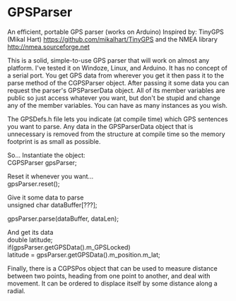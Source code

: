 # GPSParser
An efficient, portable GPS parser (works on Arduino)
Inspired by: TinyGPS (Mikal Hart) https://github.com/mikalhart/TinyGPS
and the NMEA library http://nmea.sourceforge.net

This is a solid, simple-to-use GPS parser that will work on almost any platform. I've tested it on Windoze, Linux, and Arduino.
It has no concept of a serial port. You get GPS data from wherever you get it then pass it to the parse method of the CGPSParser object.
After passing it some data you can request the parser's GPSParserData object. All of its member variables are public so just
access whatever you want, but don't be stupid and change any of the member variables.
You can have as many instances as you wish.

The GPSDefs.h file lets you indicate (at compile time) which GPS sentences you want to parse. Any data in the GPSParserData object
that is unnecessary is removed from the structure at compile time so the memory footprint is as small as possible.

So...
Instantiate the object:  
CGPSParser gpsParser;  

Reset it whenever you want...  
gpsParser.reset();  

Give it some data to parse  
unsigned char dataBuffer[???];  

gpsParser.parse(dataBuffer, dataLen);  

And get its data  
double latitude;  
if(gpsParser.getGPSData().m_GPSLocked)  
	latitude = gpsParser.getGPSData().m_position.m_lat;  

Finally, there is a CGPSPos object that can be used to measure distance between two points, heading from one point to another,
and deal with movement. It can be ordered to displace itself by some distance along a radial.


